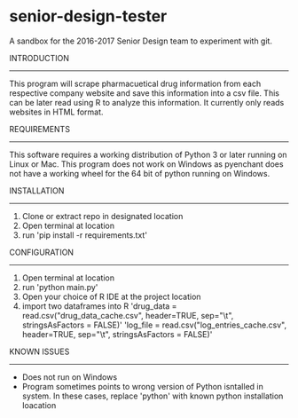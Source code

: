 # senior-design-tester
A sandbox for the 2016-2017 Senior Design team to experiment with git. 

INTRODUCTION
************

This program will scrape pharmacuetical drug information from each respective company website and save this information into a csv file. This can be later read using R to analyze this information. It currently only reads websites in HTML format.


REQUIREMENTS
************

This software requires a working distribution of Python 3 or later running on Linux or Mac. This program does not work on Windows as pyenchant does not have a working wheel for the 64 bit of python running on Windows.


INSTALLATION
************

1. Clone or extract repo in designated location
2. Open terminal at location
3. run 'pip install -r requirements.txt'


CONFIGURATION
*************

1. Open terminal at location
2. run 'python main.py'
3. Open your choice of R IDE at the project location
4. import two dataframes into R
	'drug_data = read.csv("drug_data_cache.csv", header=TRUE, sep="\t", stringsAsFactors = FALSE)'
	'log_file = read.csv("log_entries_cache.csv", header=TRUE, sep="\t", stringsAsFactors = FALSE)'


KNOWN ISSUES
************

* Does not run on Windows
* Program sometimes points to wrong version of Python isntalled in system. In these cases, replace 'python' with known python installation loacation


